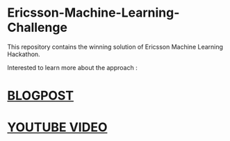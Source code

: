 # Ericsson-Machine-Learning-Challenge
This repository contains the winning solution of  Ericsson Machine Learning Hackathon. 

Interested to learn more about the approach :
# [BLOGPOST](https://asingleneuron.blogspot.com/2019/06/ericsson-ml-challenge-winning-solution.html)

# [YOUTUBE VIDEO](https://www.youtube.com/watch?v=DW6gUvb8U8c)




